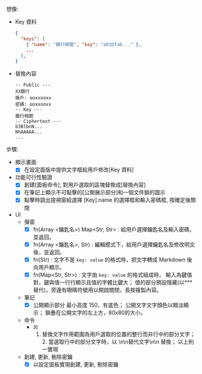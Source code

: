 想像:

  - Key 資料

    ```json
    {
      "keys": [
        { "name": "銀行相關", "key": "aD1Dfa6..." },
        ...
      ],
    }
    ```

  - 替換內容

    ```notelock
    -- Public ---
    XX銀行
    帳戶: ooxxooxx
    密碼: ooxxooxx
    -- Key ---
    銀行相關
    -- Ciphertext ---
    b3BlbnN...
    NhAAAAA...
    ...
    ```

步驟:

  - 顯示畫面
    - [x] 在設定面版中提供文字框給用戶修改[Key 資料]
  - 功能可行性驗證
    - [x] 創建[面板命令], 對用戶選取的區塊替換成[替換內容]
    - [x] 在筆記上顯示不可點擊的[公開展示部分]和一個文件鎖的圖示
    - [x] 點擊時跳出提視窗給選擇 [Key].name 的選擇框和輸入密碼框, 按確定後關閉
  - UI
    - 彈窗
      - [x] fn(Array<Str> <鑰匙名>) Map<Str, Str> : 給用戶選擇鑰匙名及輸入密碼，並返回。
      - [x] fn(Array<Str> <鑰匙名>, Str) : 編輯模式下，給用戶選擇鑰匙名及修改明文後，並返回。
      - [x] fn(Str) : 文字不是 `key: value` 的格式時，把文字轉成 Markdown 後向用戶顯示。
      - [x] fn(Map<Str, Str>) :
              文字由 `key: value` 的格式組成時，
              輸入為鍵值對，鍵與值一行行顯示且值的字體比鍵大；
              值的部分預設隱藏(以***替代)，旁邊有眼睛符號用以開啟關閉，長按複製內容。
    - 筆記
      - [x] 公開顯示部分
              最小高度 150，有底色；
              公開文字文字顏色以黯淡顯示；
              鎖疊在公開文字的左上方，80x80的大小。
    - 命令
      - [x] 1. 替換文字作用範圍為用戶選取的位置的整行而非行中的部分文字；
            2. 當選取行中的部分文字時，以 \n\n替代文字\n\n 替換；
            以上則一實現
    - 創建, 更新, 刪除密鑰
      - [x] 以設定面板實現創建, 更新, 刪除密鑰
